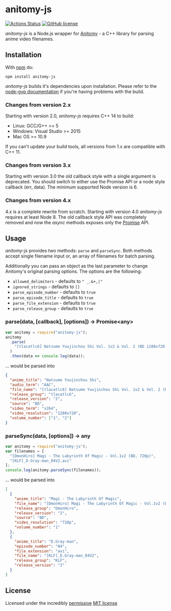 # anitomy-js

[![Actions Status](https://github.com/skiptirengu/anitomy-js/workflows/Node%20CI/badge.svg)](https://github.com/skiptirengu/anitomy-js/actions)
[![GitHub license](https://img.shields.io/badge/license-MIT-blue.svg)](https://raw.githubusercontent.com/nevermnd/anitomy-js/master/LICENSE)

_anitomy-js_ is a Node.js wrapper for [Anitomy](https://github.com/erengy/anitomy) - a C++ library for parsing anime video filenames.

## Installation

With [npm](http://npmjs.org) do:

```
npm install anitomy-js
```

_anitomy-js_ builds it's dependencies upon installation. Please refer to the [node-gyp documentation](https://github.com/nodejs/node-gyp#installation) if you're having problems with the build.

### Changes from version 2.x

Starting with version 2.0, _anitomy-js_ requires C++ 14 to build:

- Linux: GCC/G++ >= 5
- Windows: Visual Studio >= 2015
- Mac OS >= 10.9

If you can't update your build tools, all versions from 1.x are compatible with C++ 11.

### Changes from version 3.x

Starting with version 3.0 the old callback style with a single argument is deprecated. You should switch to either use the Promise API or a node style callback (err, data).
The minimum supported Node version is 6.

### Changes from version 4.x

4.x is a complete rewrite from scratch. Starting with version 4.0 _anitomy-js_ requires at least Node 8. The old callback style API was completely removed and now the _async_ methods exposes only the [Promise](https://developer.mozilla.org/en-US/docs/Web/JavaScript/Reference/Global_Objects/Promise) API.

## Usage

_anitomy-js_ provides two methods: `parse` and `parseSync`.
Both methods accept single filename input or, an array of filenames for batch parsing.

Additionally you can pass an object as the last parameter to change Anitomy's original parsing options. The options are the following:

- `allowed_delimiters` - defaults to `" _.&+,|"`
- `ignored_strings` - defaults to `[]`
- `parse_episode_number` - defaults to `true`
- `parse_episode_title` - defaults to `true`
- `parse_file_extension` - defaults to `true`
- `parse_release_group` - defaults to `true`

### parse(data, [callback], [options]) -> Promise\<any>

```js
var anitomy = require("anitomy-js");
anitomy
  .parse(
    "[tlacatlc6] Natsume Yuujinchou Shi Vol. 1v2 & Vol. 2 (BD 1280x720 x264 AAC)"
  )
  .then(data => console.log(data));
```

... would be parsed into

```json
{
  "anime_title": "Natsume Yuujinchou Shi",
  "audio_term": "AAC",
  "file_name": "[tlacatlc6] Natsume Yuujinchou Shi Vol. 1v2 & Vol. 2 (BD 1280x720 x264 AAC)",
  "release_group": "tlacatlc6",
  "release_version": "2",
  "source": "BD",
  "video_term": "x264",
  "video_resolution": "1280x720",
  "volume_number": ["1", "2"]
}
```

### parseSync(data, [options]) -> any

```js
var anitomy = require("anitomy-js");
var filenames = [
  "[DmonHiro] Magi - The Labyrinth Of Magic - Vol.1v2 (BD, 720p)",
  "[KLF]_D.Gray-man_04V2.avi"
];
console.log(anitomy.parseSync(filenames));
```

... would be parsed into

```json
[
  {
    "anime_title": "Magi - The Labyrinth Of Magic",
    "file_name": "[DmonHiro] Magi - The Labyrinth Of Magic - Vol.1v2 (BD, 720p)",
    "release_group": "DmonHiro",
    "release_version": "2",
    "source": "BD",
    "video_resolution": "720p",
    "volume_number": "1"
  },
  {
    "anime_title": "D.Gray-man",
    "episode_number": "04",
    "file_extension": "avi",
    "file_name": "[KLF]_D.Gray-man_04V2",
    "release_group": "KLF",
    "release_version": "2"
  }
]
```

## License

Licensed under the incredibly [permissive](http://en.wikipedia.org/wiki/Permissive_free_software_licence) [MIT license](http://creativecommons.org/licenses/MIT/)
